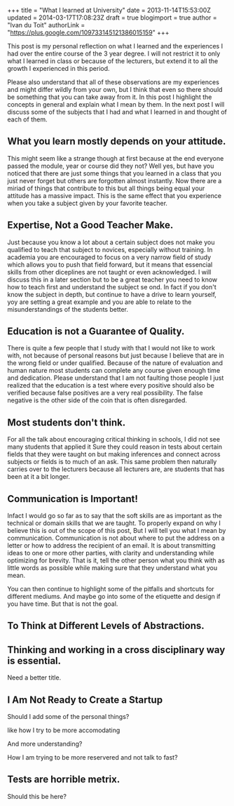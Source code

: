 +++
title = "What I learned at University"
date = 2013-11-14T15:53:00Z
updated = 2014-03-17T17:08:23Z
draft = true
blogimport = true
author = "Ivan du Toit"
authorLink = "https://plus.google.com/109733145121386015159"
+++

This post is my personal reflection on what I learned and the experiences I had over the entire course of the 3 year degree. I will not restrict it to only what I learned in class or because of the lecturers, but extend it to all the growth I experienced in this period.

Please also understand that all of these observations are my experiences and might differ wildly from your own, but I think that even so there should be something that you can take away from it. In this post I highlight the concepts in general and explain what I mean by them. In the next post I will discuss some of the subjects that I had and what I learned in and thought of each of them.

<h2>What you learn mostly depends on your attitude.</h2>
This might seem like a strange though at first because at the end everyone passed the module, year or course did they not? Well yes, but have you noticed that there are just some things that you learned in a class that you just never forget but others are forgotten almost instantly. Now there are a miriad of things that contribute to this but all things being equal your attitude has a massive impact. This is the same effect that you experience when you take a subject given by your favorite teacher.

<h2>Expertise, Not a Good Teacher Make.</h2>
Just because you know a lot about a certain subject does not make you qualified to teach that subject to novices, especially without training. In academia you are encouraged to focus on a very narrow field of study which allows you to push that field forward, but it means that essencial skills from other diceplines are not taught or even acknowledged. I will discuss this in a later section but to be a great teacher you need to know how to teach first and understand the subject se ond. In fact if you don't know the subject in depth, but continue to have a drive to learn yourself, yoy are setting a great example and you are able to relate to the misunderstandings of the students better.

<h2>Education is not a Guarantee of Quality.</h2>
There is quite a few people that I study with that I would not like to work with, not because of personal reasons but just because I believe that are in the wrong field or under qualified. Because of the nature of evaluation and human nature most students can complete any course given enough time and dedication. Please understand that I am not faulting those people I just realized that the education is a test where every positive should also be verified because false positives are a very real possibility. The false negative is the other side of the coin that is often disregarded.

<h2>Most students don't think.</h2>
For all the talk about encouraging critical thinking in schools, I did not see many students that applied it Sure they could reason in tests about certain fields that they were taught on but making inferences and connect across subjects or fields is to much of an ask. This same problem then naturally carries over to the lecturers because all lecturers are, are students that has been at it a bit longer.

<h2>Communication is Important!</h2>
Infact I would go so far as to say that the soft skills are as important as the technical or domain skills that we are taught. To properly expand on why I believe this is out of the scope of this post, But I will tell you what I mean by communication. Communication is not about where to put the address on a letter or how to address the recipient of an email. It is about transmitting ideas to one or more other parties, with clarity and understanding while optimizing for brevity. That is it, tell the other person what you think with as little words as possible while making sure that they understand what you mean.

You can then continue to highlight some of the pitfalls and shortcuts for different mediums. And maybe go into some of the etiquette and design if you have time. But that is not the goal.

<h2>To Think at Different Levels of Abstractions.</h2>

<h2>Thinking and working in a cross disciplinary way is essential.</h2>

Need a better title.

<h2>I Am Not Ready to Create a Startup</h2>

Should I add some of the personal things?

like how I try to be more accomodating

And more understanding?

How I am trying to be more reservered and not talk to fast?

<h2>Tests are horrible metrix.</h2>Should this be here?
